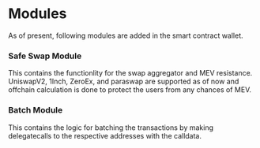 # Modules

As of present, following modules are added in the smart contract wallet.

### Safe Swap Module
This contains the functionlity for the swap aggregator and MEV resistance. UniswapV2, 1Inch, ZeroEx, and paraswap are supported as of now and offchain calculation is done to protect the users from any chances of MEV.

### Batch Module
This contains the logic for batching the transactions by making delegatecalls to the respective addresses with the calldata.
